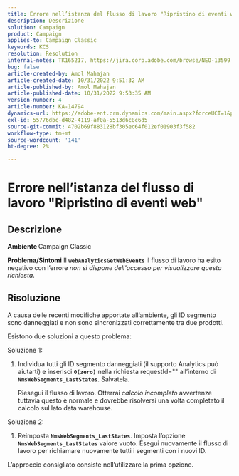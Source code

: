 ```yaml
---
title: Errore nell’istanza del flusso di lavoro "Ripristino di eventi web"
description: Descrizione
solution: Campaign
product: Campaign
applies-to: Campaign Classic
keywords: KCS
resolution: Resolution
internal-notes: TK165217, https://jira.corp.adobe.com/browse/NEO-13599
bug: false
article-created-by: Amol Mahajan
article-created-date: 10/31/2022 9:51:32 AM
article-published-by: Amol Mahajan
article-published-date: 10/31/2022 9:53:35 AM
version-number: 4
article-number: KA-14794
dynamics-url: https://adobe-ent.crm.dynamics.com/main.aspx?forceUCI=1&pagetype=entityrecord&etn=knowledgearticle&id=87914594-0159-ed11-9561-6045bd006079
exl-id: 55776dbc-d482-4119-af0a-5513d6c8c6d5
source-git-commit: 4702b69f883128bf305ec64f012ef01903f3f582
workflow-type: tm+mt
source-wordcount: '141'
ht-degree: 2%

---
```


# Errore nell’istanza del flusso di lavoro &quot;Ripristino di eventi web&quot;

## Descrizione

<b>Ambiente </b>
Campaign Classic


<b>Problema/Sintomi</b>
Il <b>`webAnalyticsGetWebEvents` </b>il flusso di lavoro ha esito negativo con l’errore *non si dispone dell&#39;accesso per visualizzare questa richiesta*.


## Risoluzione


A causa delle recenti modifiche apportate all’ambiente, gli ID segmento sono danneggiati e non sono sincronizzati correttamente tra due prodotti.

Esistono due soluzioni a questo problema:

Soluzione 1:

1. Individua tutti gli ID segmento danneggiati (il supporto Analytics può aiutarti) e inserisci <b>`0(zero)`</b> nella richiesta requestId=&quot;&quot; all’interno di <b>`NmsWebSegments_LastStates`</b>. Salvatela.

   Riesegui il flusso di lavoro. Otterrai *calcolo incompleto* avvertenze tuttavia questo è normale e dovrebbe risolversi una volta completato il calcolo sul lato data warehouse.


Soluzione 2:

1. Reimposta <b>`NmsWebSegments_LastStates`</b>. Imposta l’opzione <b>`NmsWebSegments_LastStates`</b> valore vuoto. Esegui nuovamente il flusso di lavoro per richiamare nuovamente tutti i segmenti con i nuovi ID.




L’approccio consigliato consiste nell’utilizzare la prima opzione.

